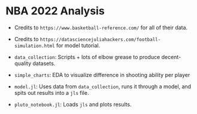 # NBA 2022 Analysis

* Credits to `https://www.basketball-reference.com/` for all of their data.
* Credits to `https://datasciencejuliahackers.com/football-simulation.html` for model tutorial.

* `data_collection`: Scripts + lots of elbow grease to produce decent-quality datasets.
* `simple_charts`: EDA to visualize difference in shooting ability per player
* `model.jl`: Uses data from `data_collection`, runs it through a model, and spits out results into a `jls` file.
* `pluto_notebook.jl`: Loads `jls` and plots results.
